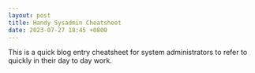 ```yaml
---
layout: post
title: Handy Sysadmin Cheatsheet
date: 2023-07-27 18:45 +0800
---
```


This is a quick blog entry cheatsheet for system administrators to refer to quickly in their day to day work.

<div id="myExcelDiv" style="width: 700px; height: 900px"></div>
<!-- * This code uses the Microsoft Office Excel Javascript object model to programmatically insert the
	 * Excel Web App into a div with id=myExcelDiv. The full API is documented at
	 * https://msdn.microsoft.com/en-US/library/hh315812.aspx. There you can find out how to programmatically get
	 * values from your Excel file and how to use the rest of the object model. -->
<script type="text/javascript" src="https://onedrive.live.com/embed?resid=3AC474C28157D633%21343103&authkey=%21APtVIPwpf9WGmas&em=3&wdItem=%22'HandySysAdmin'!A%3AXFD%22&wdDivId=%22myExcelDiv%22&wdDownloadButton=1&wdActiveCell=%22'HandySysAdmin'!A1%22"></script>